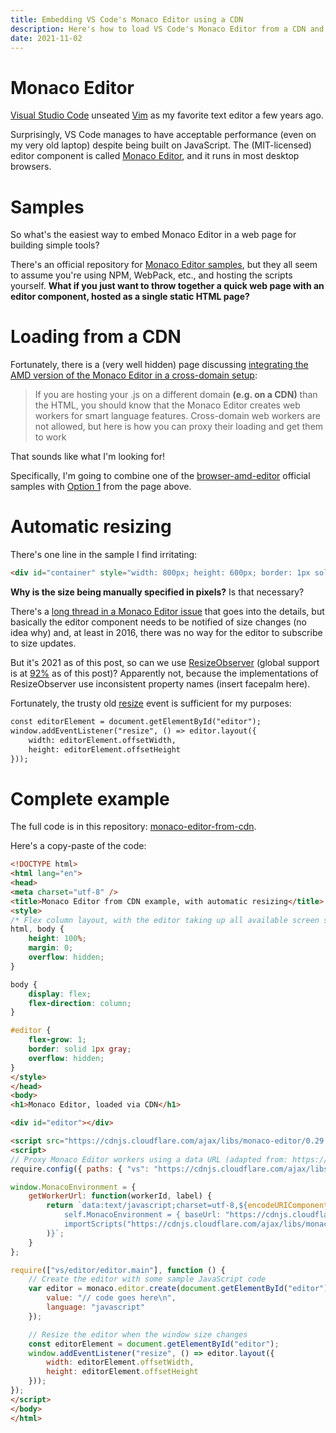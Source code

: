 ```yaml
---
title: Embedding VS Code's Monaco Editor using a CDN
description: Here's how to load VS Code's Monaco Editor from a CDN and embed it in a regular web page
date: 2021-11-02
---
```

# Monaco Editor
[Visual Studio Code](https://code.visualstudio.com/) unseated [Vim](https://www.vim.org/) as my favorite text editor a few years ago.

Surprisingly, VS Code manages to have acceptable performance (even on my very old laptop) despite being built on JavaScript. The (MIT-licensed) editor component is called [Monaco Editor](https://microsoft.github.io/monaco-editor/index.html), and it runs in most desktop browsers.

# Samples
So what's the easiest way to embed Monaco Editor in a web page for building simple tools?

There's an official repository for [Monaco Editor samples](https://github.com/Microsoft/monaco-editor-samples/), but they all seem to assume you're using NPM, WebPack, etc., and hosting the scripts yourself. **What if you just want to throw together a quick web page with an editor component, hosted as a single static HTML page?**

# Loading from a CDN
Fortunately, there is a (very well hidden) page discussing [integrating the AMD version of the Monaco Editor in a cross-domain setup](https://github.com/microsoft/monaco-editor/blob/main/docs/integrate-amd-cross.md):

> If you are hosting your .js on a different domain **(e.g. on a CDN)** than the HTML, you should know that the Monaco Editor creates web workers for smart language features. Cross-domain web workers are not allowed, but here is how you can proxy their loading and get them to work

That sounds like what I'm looking for!

Specifically, I'm going to combine one of the [browser-amd-editor](https://github.com/microsoft/monaco-editor-samples/blob/main/browser-amd-editor/index.html) official samples with [Option 1](https://github.com/microsoft/monaco-editor-samples/blob/main/browser-amd-editor/index.html) from the page above.

# Automatic resizing
There's one line in the sample I find irritating:

```html
<div id="container" style="width: 800px; height: 600px; border: 1px solid grey"></div>
```

**Why is the size being manually specified in pixels?** Is that necessary?

There's a [long thread in a Monaco Editor issue](https://github.com/Microsoft/monaco-editor/issues/28) that goes into the details, but basically the editor component needs to be notified of size changes (no idea why) and, at least in 2016, there was no way for the editor to subscribe to size updates.

But it's 2021 as of this post, so can we use [ResizeObserver](https://developer.mozilla.org/en-US/docs/Web/API/ResizeObserver) (global support is at [92%](https://caniuse.com/resizeobserver) as of this post)? Apparently not, because the implementations of ResizeObserver use inconsistent property names (insert facepalm here).

Fortunately, the trusty old [resize](https://developer.mozilla.org/en-US/docs/Web/API/Window/resize_event) event is sufficient for my purposes:

```html
const editorElement = document.getElementById("editor");
window.addEventListener("resize", () => editor.layout({
    width: editorElement.offsetWidth,
    height: editorElement.offsetHeight
}));
```

# Complete example
The full code is in this repository: [monaco-editor-from-cdn](https://github.com/jaredkrinke/monaco-editor-from-cdn).

Here's a copy-paste of the code:

```html
<!DOCTYPE html>
<html lang="en">
<head>
<meta charset="utf-8" />
<title>Monaco Editor from CDN example, with automatic resizing</title>
<style>
/* Flex column layout, with the editor taking up all available screen space */
html, body {
    height: 100%;
    margin: 0;
    overflow: hidden;
}

body {
    display: flex;
    flex-direction: column;
}

#editor {
    flex-grow: 1;
    border: solid 1px gray;
    overflow: hidden;
}
</style>
</head>
<body>
<h1>Monaco Editor, loaded via CDN</h1>

<div id="editor"></div>

<script src="https://cdnjs.cloudflare.com/ajax/libs/monaco-editor/0.29.1/min/vs/loader.min.js"></script>
<script>
// Proxy Monaco Editor workers using a data URL (adapted from: https://github.com/microsoft/monaco-editor/blob/main/docs/integrate-amd-cross.md)
require.config({ paths: { "vs": "https://cdnjs.cloudflare.com/ajax/libs/monaco-editor/0.29.1/min/vs/" }});

window.MonacoEnvironment = {
    getWorkerUrl: function(workerId, label) {
        return `data:text/javascript;charset=utf-8,${encodeURIComponent(`
            self.MonacoEnvironment = { baseUrl: "https://cdnjs.cloudflare.com/ajax/libs/monaco-editor/0.29.1/min/" };
            importScripts("https://cdnjs.cloudflare.com/ajax/libs/monaco-editor/0.29.1/min/vs/base/worker/workerMain.min.js");`
        )}`;
    }
};

require(["vs/editor/editor.main"], function () {
    // Create the editor with some sample JavaScript code
    var editor = monaco.editor.create(document.getElementById("editor"), {
        value: "// code goes here\n",
        language: "javascript"
    });

    // Resize the editor when the window size changes
    const editorElement = document.getElementById("editor");
    window.addEventListener("resize", () => editor.layout({
        width: editorElement.offsetWidth,
        height: editorElement.offsetHeight
    }));
});
</script>
</body>
</html>
```
